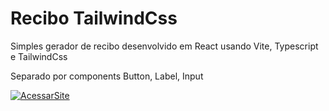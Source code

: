 
# Recibo TailwindCss

Simples gerador de recibo desenvolvido em React usando Vite, Typescript e TailwindCss

Separado por components Button, Label, Input

[![AcessarSite](https://i.ibb.co/HGnqd36/RECIBO.png)](https://recibo.vercel.app)
